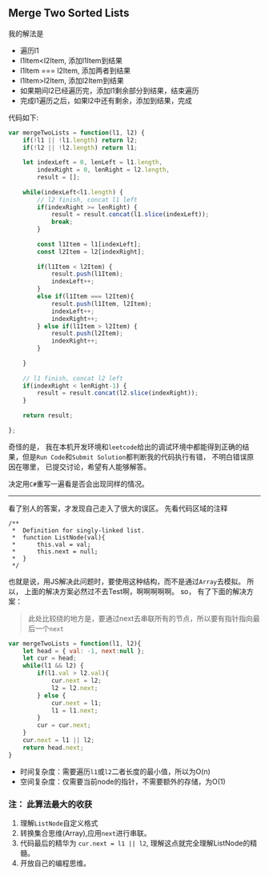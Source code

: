 ## Merge Two Sorted Lists

我的解法是

- 遍历l1
- l1Item<l2Item, 添加l1Item到结果
- l1Item === l2Item, 添加两者到结果
- l1Item>l2Item, 添加l2Item到结果
- 如果期间l2已经遍历完，添加l1剩余部分到结果，结束遍历
- 完成l1遍历之后，如果l2中还有剩余，添加到结果，完成

代码如下:

```javascript
var mergeTwoLists = function(l1, l2) {
    if(!l1 || !l1.length) return l2;
    if(!l2 || !l2.length) return l1;
    
    let indexLeft = 0, lenLeft = l1.length,
        indexRight = 0, lenRight = l2.length,
        result = [];
    
    while(indexLeft<l1.length) { 
        // l2 finish, concat l1 left
        if(indexRight >= lenRight) {
            result = result.concat(l1.slice(indexLeft));
            break;
        }
        
        const l1Item = l1[indexLeft];
        const l2Item = l2[indexRight];
        
        if(l1Item < l2Item) {
            result.push(l1Item);
            indexLeft++;
        } 
        else if(l1Item === l2Item){
            result.push(l1Item, l2Item); 
            indexLeft++;
            indexRight++;
        } else if(l1Item > l2Item) {
            result.push(l2Item);
            indexRight++;
        }
        
    }
    
    // l1 finish, concat l2 left
    if(indexRight < lenRight-1) {
        result = result.concat(l2.slice(indexRight));
    }
    
    return result;
    
};
```

奇怪的是， 我在本机开发环境和`leetcode`给出的调试环境中都能得到正确的结果，但是`Run Code`和`Submit Solution`都判断我的代码执行有错， 不明白错误原因在哪里， 已提交讨论，希望有人能够解答。 

决定用`C#`重写一遍看是否会出现同样的情况。

--------

看了别人的答案，才发现自己走入了很大的误区。
先看代码区域的注释
```
/**
 *  Definition for singly-linked list.
 *  function ListNode(val){
 *      this.val = val;
 *      this.next = null;
 *  }
 */ 
```

也就是说，用JS解决此问题时，要使用这种结构，而不是通过`Array`去模拟。 所以， 上面的解决方案必然过不去Test啊，啊啊啊啊啊。  so， 有了下面的解决方案：
> 此处比较绕的地方是，要通过next去串联所有的节点，所以要有指针指向最后一个`next`
```javascript
var mergeTwoLists = function(l1, l2){
    let head = { val: -1, next:null };
    let cur = head;
    while(l1 && l2) {
        if(l1.val > l2.val){
            cur.next = l2;
            l2 = l2.next;
        } else {
            cur.next = l1;
            l1 = l1.next;
        }
        cur = cur.next;
    }   
    cur.next = l1 || l2;
    return head.next;
}
```

- 时间复杂度：需要遍历`l1`或`l2`二者长度的最小值，所以为O(n)
- 空间复杂度：仅需要当前node的指针，不需要额外的存储，为O(1)

### 注： 此算法最大的收获
1. 理解`ListNode`自定义格式
2. 转换集合思维(Array),应用`next`进行串联。
3. 代码最后的精华为 `cur.next = l1 || l2`, 理解这点就完全理解ListNode的精髓。
4. 开放自己的编程思维。













